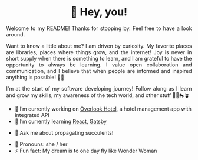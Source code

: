 <h1 align="center" font-family="Verdana">🌊 Hey, you!</h1>

<p align="justify" font-family="Verdana" font-size="1em">Welcome to my README! Thanks for stopping by. Feel free to have a look around.</p> 
  
<p align="justify" font-family="Verdana" font-size="1em">Want to know a little about me? I am driven by curiosity. My favorite places are libraries, places where things grow, and the internet! Joy is never in short supply when there is something to learn, and I am grateful to have the opportunity to always be learning. I value open collaboration and communication, and I believe that when people are informed and inspired anything is possible! 🌈💫</p>

<p align="justify" font-family="Verdana" font-size="1em">I'm at the start of my software developing journey! Follow along as I learn and grow my skills, my awareness of the tech world, and other stuff 👩‍💻🛼🪴</p>

- 🔭 I’m currently working on [Overlook Hotel](https://github.com/nichelicorn/overlook-hotel), a hotel management app with integrated API
- 🌱 I’m currently learning [React](https://reactjs.org/), [Gatsby](https://www.gatsbyjs.com/)
<!-- - 👯 I’m looking to collaborate on ... -->
<!-- - 🤔 I’m looking for help with ... -->
- 💬 Ask me about propagating succulents!
<!-- - 📫 How to reach me: ... -->
- 💚 Pronouns: she / her 
- ⚡ Fun fact: My dream is to one day fly like Wonder Woman

